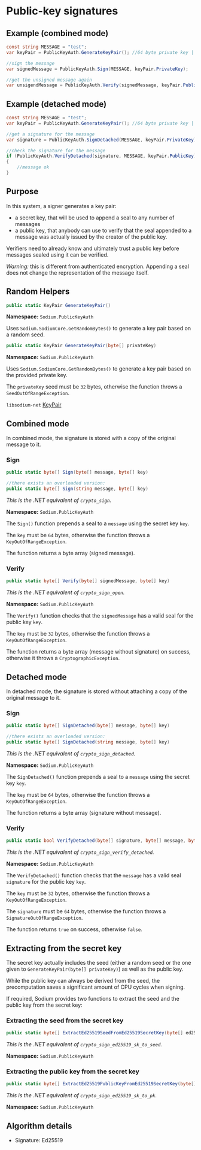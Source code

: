 # Public-key signatures

## Example (combined mode)

```csharp
const string MESSAGE = "test";
var keyPair = PublicKeyAuth.GenerateKeyPair(); //64 byte private key | 32 byte public key

//sign the message
var signedMessage = PublicKeyAuth.Sign(MESSAGE, keyPair.PrivateKey);

//get the unsigned message again
var unsigendMessage = PublicKeyAuth.Verify(signedMessage, keyPair.PublicKey);
```

## Example (detached mode)

```csharp
const string MESSAGE = "test";
var keyPair = PublicKeyAuth.GenerateKeyPair(); //64 byte private key | 32 byte public key

//get a signature for the message
var signature = PublicKeyAuth.SignDetached(MESSAGE, keyPair.PrivateKey);

//check the signature for the message
if (PublicKeyAuth.VerifyDetached(signature, MESSAGE, keyPair.PublicKey))
{
    //message ok
}
```

## Purpose

In this system, a signer generates a key pair:
- a secret key, that will be used to append a seal to any number of messages
- a public key, that anybody can use to verify that the seal appended to a message was actually issued by the creator of the public key.

Verifiers need to already know and ultimately trust a public key before messages sealed using it can be verified.

*Warning:* this is different from authenticated encryption. Appending a seal does not change the representation of the message itself.

## Random Helpers

```csharp
public static KeyPair GenerateKeyPair()
```
**Namespace:** `Sodium.PublicKeyAuth`

Uses `Sodium.SodiumCore.GetRandomBytes()` to generate a key pair based on a random seed.

```csharp
public static KeyPair GenerateKeyPair(byte[] privateKey)
```
**Namespace:** `Sodium.PublicKeyAuth`

Uses `Sodium.SodiumCore.GetRandomBytes()` to generate a key pair based on the provided private key.

The `privateKey` seed must be `32` bytes, otherwise the function throws a `SeedOutOfRangeException`.

`libsodium-net` [KeyPair](../helpers/README.md)

## Combined mode

In combined mode, the signature is stored with a copy of the original message to it.

### Sign

```csharp
public static byte[] Sign(byte[] message, byte[] key)

//there exists an overloaded version:
public static byte[] Sign(string message, byte[] key)
```
*This is the .NET equivalent of `crypto_sign`.*

**Namespace:** `Sodium.PublicKeyAuth`

The `Sign()` function prepends a seal to a `message` using the secret key `key`.

The `key` must be `64` bytes, otherwise the function throws a `KeyOutOfRangeException`.

The function returns a byte array (signed message).

### Verify

```csharp
public static byte[] Verify(byte[] signedMessage, byte[] key)
```
*This is the .NET equivalent of `crypto_sign_open`.*

**Namespace:** `Sodium.PublicKeyAuth`

The `Verify()` function checks that the `signedMessage` has a valid seal for the public key  `key`.

The `key` must be `32` bytes, otherwise the function throws a `KeyOutOfRangeException`.

The function returns a byte array (message without signature) on success, otherwise it throws a `CryptographicException`.


## Detached mode

In detached mode, the signature is stored without attaching a copy of the original message to it.


### Sign

```csharp
public static byte[] SignDetached(byte[] message, byte[] key)

//there exists an overloaded version:
public static byte[] SignDetached(string message, byte[] key)
```
*This is the .NET equivalent of `crypto_sign_detached`.*

**Namespace:** `Sodium.PublicKeyAuth`

The `SignDetached()` function prepends a seal to a `message` using the secret key `key`.

The `key` must be `64` bytes, otherwise the function throws a `KeyOutOfRangeException`.

The function returns a byte array (signature without message).

### Verify

```csharp
public static bool VerifyDetached(byte[] signature, byte[] message, byte[] key)
```
*This is the .NET equivalent of `crypto_sign_verify_detached`.*

**Namespace:** `Sodium.PublicKeyAuth`

The `VerifyDetached()` function checks that the `message` has a valid seal `signature` for the public key  `key`.

The `key` must be `32` bytes, otherwise the function throws a `KeyOutOfRangeException`.

The `signature` must be `64` bytes, otherwise the function throws a `SignatureOutOfRangeException`.

The function returns `true` on success, otherwise `false`.

## Extracting from the secret key

The secret key actually includes the seed (either a random seed or the one given to `GenerateKeyPair(byte[] privateKey)`) as well as the public key.

While the public key can always be derived from the seed, the precomputation saves a significant amount of CPU cycles when signing.

If required, Sodium provides two functions to extract the seed and the public key from the secret key:

### Extracting the seed from the secret key

```csharp
public static byte[] ExtractEd25519SeedFromEd25519SecretKey(byte[] ed25519SecretKey)
```
*This is the .NET equivalent of `crypto_sign_ed25519_sk_to_seed`.*

**Namespace:** `Sodium.PublicKeyAuth`

### Extracting the public key from the secret key

```csharp
public static byte[] ExtractEd25519PublicKeyFromEd25519SecretKey(byte[] ed25519SecretKey)
```
*This is the .NET equivalent of `crypto_sign_ed25519_sk_to_pk`.*

**Namespace:** `Sodium.PublicKeyAuth`

## Algorithm details

- Signature: Ed25519
